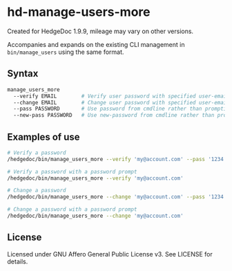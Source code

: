 # hd-manage-users-more

Created for HedgeDoc 1.9.9, mileage may vary on other versions.

Accompanies and expands on the existing CLI management in `bin/manage_users` using the same format.

## Syntax
```bash
manage_users_more
  --verify EMAIL        # Verify user password with specified user-email
  --change EMAIL        # Change user password with specified user-email
  --pass PASSWORD       # Use password from cmdline rather than prompting
  --new-pass PASSWORD   # Use new-password from cmdline rather than prompting
```

## Examples of use
```bash
# Verify a password
/hedgedoc/bin/manage_users_more --verify 'my@account.com' --pass '1234'
```
```bash
# Verify a password with a password prompt
/hedgedoc/bin/manage_users_more --verify 'my@account.com'
```
```bash
# Change a password
/hedgedoc/bin/manage_users_more --change 'my@account.com' --pass '1234' --new-pass 'abcd'
```
```bash
# Change a password with a password prompt
/hedgedoc/bin/manage_users_more --change 'my@account.com'
```

## License
Licensed under GNU Affero General Public License v3. See LICENSE for details.
